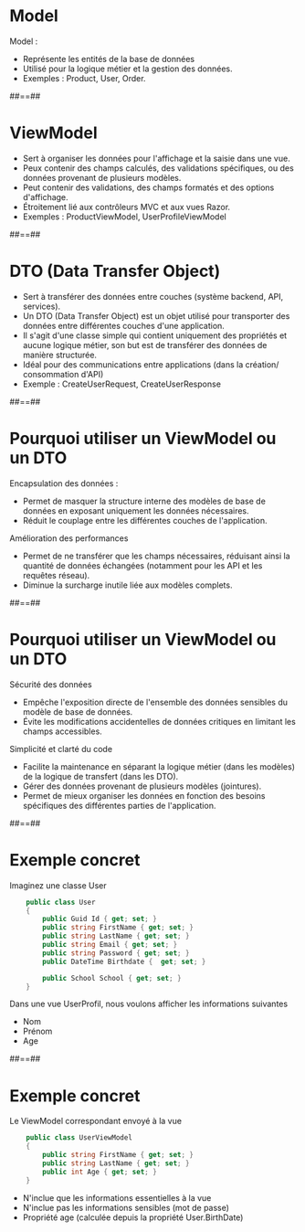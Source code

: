 # Model

Model : 
- Représente les entités de la base de données
- Utilisé pour la logique métier et la gestion des données.
- Exemples : Product, User, Order.

##==##

# ViewModel 
- Sert à organiser les données pour l'affichage et la saisie dans une vue.
- Peux contenir des champs calculés, des validations spécifiques, ou des données provenant de plusieurs modèles.
- Peut contenir des validations, des champs formatés et des options d'affichage.
- Étroitement lié aux contrôleurs MVC et aux vues Razor.
- Exemples : ProductViewModel, UserProfileViewModel

##==##

# DTO (Data Transfer Object)

- Sert à transférer des données entre couches (système backend, API, services).
- Un DTO (Data Transfer Object) est un objet utilisé pour transporter des données entre différentes couches d'une application.
- Il s'agit d'une classe simple qui contient uniquement des propriétés et aucune logique métier, son but est de transférer des données de manière structurée.
- Idéal pour des communications entre applications (dans la création/ consommation d'API)
- Exemple : CreateUserRequest, CreateUserResponse

##==##

# Pourquoi utiliser un ViewModel ou un DTO 

Encapsulation des données : 
- Permet de masquer la structure interne des modèles de base de données en exposant uniquement les données nécessaires.
- Réduit le couplage entre les différentes couches de l'application.

Amélioration des performances 
- Permet de ne transférer que les champs nécessaires, réduisant ainsi la quantité de données échangées (notamment pour les API et les requêtes réseau).
- Diminue la surcharge inutile liée aux modèles complets.

##==##

# Pourquoi utiliser un ViewModel ou un DTO 

Sécurité des données
- Empêche l'exposition directe de l'ensemble des données sensibles du modèle de base de données.
- Évite les modifications accidentelles de données critiques en limitant les champs accessibles.

Simplicité et clarté du code
- Facilite la maintenance en séparant la logique métier (dans les modèles) de la logique de transfert (dans les DTO).
- Gérer des données provenant de plusieurs modèles (jointures).
- Permet de mieux organiser les données en fonction des besoins spécifiques des différentes parties de l'application.

##==##

# Exemple concret

Imaginez une classe User

``` cs
    public class User
    {
        public Guid Id { get; set; }
        public string FirstName { get; set; }
        public string LastName { get; set; } 
        public string Email { get; set; }
        public string Password { get; set; }
        public DateTime Birthdate {  get; set; }

        public School School { get; set; }
    }
```
 Dans une vue UserProfil, nous voulons afficher les informations suivantes 
 - Nom
 - Prénom
 - Age

##==##

# Exemple concret

Le ViewModel correspondant envoyé à la vue 

``` cs
    public class UserViewModel
    {
        public string FirstName { get; set; }
        public string LastName { get; set; } 
        public int Age { get; set; }
    }
```

- N'inclue que les informations essentielles à la vue 
- N'inclue pas les informations sensibles (mot de passe)
- Propriété age (calculée depuis la propriété User.BirthDate)
